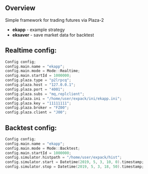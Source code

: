 ## Overview
Simple framework for trading futures via Plaza-2
* __ekapp__ - example strategy
* __eksaver__ - save market data for backtest


## Realtime config:
```cpp
Config config;
config.main.name = "ekapp";
config.main.mode = Mode::Realtime;
config.main.startId = 1000000;
config.plaza.type = "p2lrpcq";
config.plaza.host = "127.0.0.1";
config.plaza.port = "4001";
config.plaza.subs = "mq,replclient";
config.plaza.ini = "/home/user/expack/ini/ekapp.ini";
config.plaza.key = "11111111";
config.plaza.broker = "FZ00";
config.plaza.client = "J00";
```

## Backtest config:
```cpp
Config config;
config.main.name = "ekapp";
config.main.mode = Mode::Backtest;
config.main.startId = 1000000;
config.simulator.histpath = "/home/user/expack/hist";
config.simulator.start = Datetime(2019, 5, 3, 10, 0).timestamp;
config.simulator.stop = Datetime(2019, 5, 3, 18, 50).timestamp;
```
